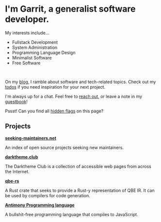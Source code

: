 # I'm Garrit, a generalist software developer.

My interests include...

- Fullstack Development
- System Administration
- Programming Language Design
- Minimalist Software
- Free Software

&emsp;

On my [blog](/posts), I ramble about software and tech-related topics. Check
out my [todos](/todo) if you need inspiration for your next project.

I'm always up for a chat. Feel free to [reach out](/contact), or leave a note in
my [guestbook](/guestbook)!

Pssst! Can you find all [hidden flags](/ctf) on this page?

## Projects

**[seeking-maintainers.net](https://seeking-maintainers.net/)**

An index of open source projects seeking new maintainers.

**[darktheme.club](https://darktheme.club/)**

The Darktheme Club is a collection of accessible web pages from across the Internet.

**[qbe-rs](https://github.com/garritfra/qbe-rs)**

A Rust crate that seeks to provide a Rust-y representation of QBE IR. It can be
used by compilers for code generation.

**[Antimony Programming language](https://github.com/antimony-lang/antimony)**

A bullshit-free programming language that compiles to JavaScript.
